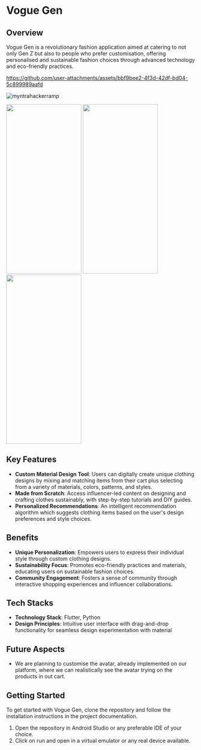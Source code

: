 # Vogue Gen

## Overview
Vogue Gen is a revolutionary fashion application aimed at catering to not only Gen Z but also to people who prefer customisation, offering personalised and sustainable fashion choices through advanced technology and eco-friendly practices.


https://github.com/user-attachments/assets/bbf9bee2-4f3d-42df-bd04-5c899989aafd



![myntrahackerramp](https://github.com/user-attachments/assets/725038a4-3149-4eaa-9291-082d64e7a907)

<img src="https://github.com/user-attachments/assets/403ee63a-b8c7-4c6a-8da9-021141847fae" width="200" height="450">
<img src="https://github.com/user-attachments/assets/25c45064-c048-4acc-9a41-f160fdf37a06" width="200" height="450">
<img src="https://github.com/user-attachments/assets/8ab5f5d6-dc85-4116-ad57-d0e93565f9f7" width="200" height="450">




## Key Features
- **Custom Material Design Tool**: Users can digitally create unique clothing designs by mixing and matching items from their cart plus selecting from a variety of materials, colors, patterns, and styles.
- **Made from Scratch**: Access influencer-led content on designing and crafting clothes sustainably, with step-by-step tutorials and DIY guides.
- **Personalized Recommendations**: An intelligent recommendation algorithm which suggests clothing items based on the user's design preferences and style choices.

## Benefits
- **Unique Personalization**: Empowers users to express their individual style through custom clothing designs.
- **Sustainability Focus**: Promotes eco-friendly practices and materials, educating users on sustainable fashion choices.
- **Community Engagement**: Fosters a sense of community through interactive shopping experiences and influencer collaborations.

## Tech Stacks
- **Technology Stack**: Flutter, Python
- **Design Principles**: Intuitive user interface with drag-and-drop functionality for seamless design experimentation with material

## Future Aspects
- We are planning to customise the avatar, already implemented on our platform, where we can realistically see the avatar trying on the products in out cart.

## Getting Started
To get started with Vogue Gen, clone the repository and follow the installation instructions in the project documentation.
1. Open the repository in Android Studio or any preferable IDE of your choice.
2. Click on run and open in a virtual emulator or any real device available.

